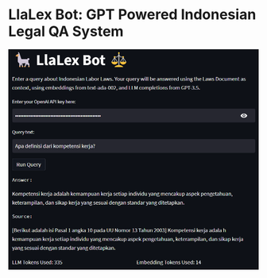 # LlaLex Bot: GPT Powered Indonesian Legal QA System

![Use Case Example](images\llamaindex-example.png)